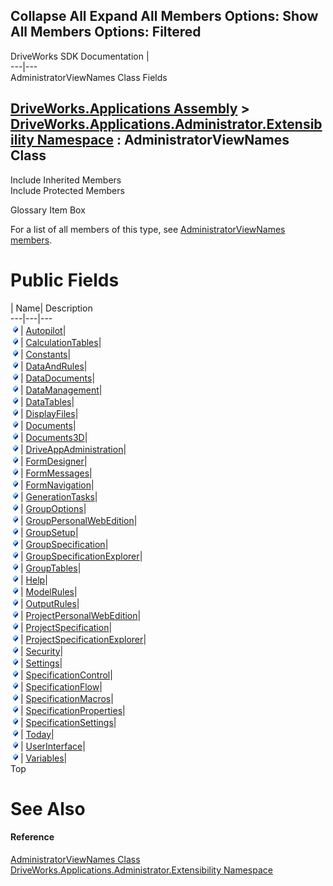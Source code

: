 Collapse All Expand All Members Options: Show All  Members Options: Filtered   
---  
DriveWorks SDK Documentation  |   
---|---  
AdministratorViewNames Class Fields   
  
[DriveWorks.Applications Assembly](topic13.md) > [DriveWorks.Applications.Administrator.Extensibility Namespace](topic1277.md) : AdministratorViewNames Class  
---  
  
Include Inherited Members    
Include Protected Members    


Glossary Item Box

For a list of all members of this type, see [AdministratorViewNames members](topic1389.md).

# Public Fields

| Name| Description  
---|---|---  
![Public Field](dotnetimages/publicField.gif)| [Autopilot](topic1395.md)|   
![Public Field](dotnetimages/publicField.gif)| [CalculationTables](topic1396.md)|   
![Public Field](dotnetimages/publicField.gif)| [Constants](topic1397.md)|   
![Public Field](dotnetimages/publicField.gif)| [DataAndRules](topic1398.md)|   
![Public Field](dotnetimages/publicField.gif)| [DataDocuments](topic1399.md)|   
![Public Field](dotnetimages/publicField.gif)| [DataManagement](topic1400.md)|   
![Public Field](dotnetimages/publicField.gif)| [DataTables](topic1401.md)|   
![Public Field](dotnetimages/publicField.gif)| [DisplayFiles](topic1402.md)|   
![Public Field](dotnetimages/publicField.gif)| [Documents](topic1403.md)|   
![Public Field](dotnetimages/publicField.gif)| [Documents3D](topic1404.md)|   
![Public Field](dotnetimages/publicField.gif)| [DriveAppAdministration](topic1405.md)|   
![Public Field](dotnetimages/publicField.gif)| [FormDesigner](topic1406.md)|   
![Public Field](dotnetimages/publicField.gif)| [FormMessages](topic1407.md)|   
![Public Field](dotnetimages/publicField.gif)| [FormNavigation](topic1408.md)|   
![Public Field](dotnetimages/publicField.gif)| [GenerationTasks](topic1409.md)|   
![Public Field](dotnetimages/publicField.gif)| [GroupOptions](topic1410.md)|   
![Public Field](dotnetimages/publicField.gif)| [GroupPersonalWebEdition](topic1411.md)|   
![Public Field](dotnetimages/publicField.gif)| [GroupSetup](topic1412.md)|   
![Public Field](dotnetimages/publicField.gif)| [GroupSpecification](topic1413.md)|   
![Public Field](dotnetimages/publicField.gif)| [GroupSpecificationExplorer](topic1414.md)|   
![Public Field](dotnetimages/publicField.gif)| [GroupTables](topic1415.md)|   
![Public Field](dotnetimages/publicField.gif)| [Help](topic1416.md)|   
![Public Field](dotnetimages/publicField.gif)| [ModelRules](topic1417.md)|   
![Public Field](dotnetimages/publicField.gif)| [OutputRules](topic1418.md)|   
![Public Field](dotnetimages/publicField.gif)| [ProjectPersonalWebEdition](topic1419.md)|   
![Public Field](dotnetimages/publicField.gif)| [ProjectSpecification](topic1420.md)|   
![Public Field](dotnetimages/publicField.gif)| [ProjectSpecificationExplorer](topic1421.md)|   
![Public Field](dotnetimages/publicField.gif)| [Security](topic1422.md)|   
![Public Field](dotnetimages/publicField.gif)| [Settings](topic1423.md)|   
![Public Field](dotnetimages/publicField.gif)| [SpecificationControl](topic1424.md)|   
![Public Field](dotnetimages/publicField.gif)| [SpecificationFlow](topic1425.md)|   
![Public Field](dotnetimages/publicField.gif)| [SpecificationMacros](topic1426.md)|   
![Public Field](dotnetimages/publicField.gif)| [SpecificationProperties](topic1427.md)|   
![Public Field](dotnetimages/publicField.gif)| [SpecificationSettings](topic1428.md)|   
![Public Field](dotnetimages/publicField.gif)| [Today](topic1429.md)|   
![Public Field](dotnetimages/publicField.gif)| [UserInterface](topic1430.md)|   
![Public Field](dotnetimages/publicField.gif)| [Variables](topic1431.md)|   
Top

# See Also

#### Reference

[AdministratorViewNames Class](topic1388.md)   
[DriveWorks.Applications.Administrator.Extensibility Namespace](topic1277.md)


